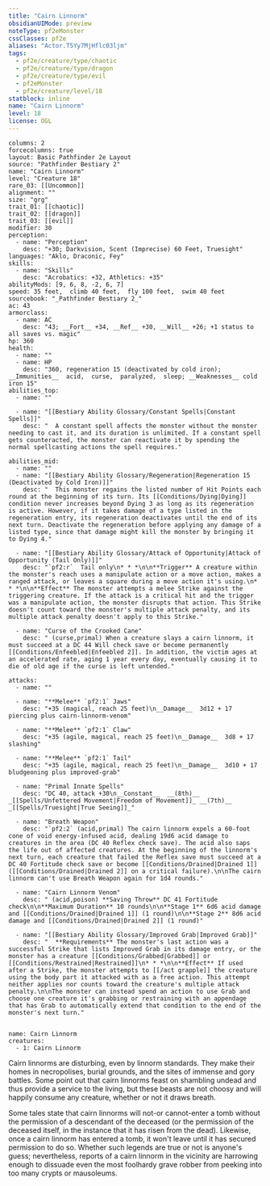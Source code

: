 ```yaml
---
title: "Cairn Linnorm"
obsidianUIMode: preview
noteType: pf2eMonster
cssClasses: pf2e
aliases: "Actor.T5Yy7MjHflc03ljm" 
tags:
  - pf2e/creature/type/chaotic
  - pf2e/creature/type/dragon
  - pf2e/creature/type/evil
  - pf2eMonster
  - pf2e/creature/level/18
statblock: inline
name: "Cairn Linnorm"
level: 18
license: OGL
---
```


```statblock
columns: 2
forcecolumns: true
layout: Basic Pathfinder 2e Layout
source: "Pathfinder Bestiary 2"
name: "Cairn Linnorm"
level: "Creature 18"
rare_03: [[Uncommon]]
alignment: ""
size: "grg"
trait_01: [[chaotic]]
trait_02: [[dragon]]
trait_03: [[evil]]
modifier: 30
perception:
  - name: "Perception"
    desc: "+30; Darkvision, Scent (Imprecise) 60 Feet, Truesight"
languages: "Aklo, Draconic, Fey"
skills:
  - name: "Skills"
    desc: "Acrobatics: +32, Athletics: +35"
abilityMods: [9, 6, 8, -2, 6, 7]
speed: 35 feet,  climb 40 feet,  fly 100 feet,  swim 40 feet
sourcebook: "_Pathfinder Bestiary 2_"
ac: 43
armorclass:
  - name: AC
    desc: "43; __Fort__ +34, __Ref__ +30, __Will__ +26; +1 status to all saves vs. magic"
hp: 360
health:
  - name: ""
  - name: HP
    desc: "360, regeneration 15 (deactivated by cold iron); __Immunities__  acid,  curse,  paralyzed,  sleep; __Weaknesses__ cold iron 15"
abilities_top:
  - name: ""

  - name: "[[Bestiary Ability Glossary/Constant Spells|Constant Spells]]"
    desc: "  A constant spell affects the monster without the monster needing to cast it, and its duration is unlimited. If a constant spell gets counteracted, the monster can reactivate it by spending the normal spellcasting actions the spell requires."

abilities_mid:
  - name: ""
  - name: "[[Bestiary Ability Glossary/Regeneration|Regeneration 15 (Deactivated by Cold Iron)]]"
    desc: "  This monster regains the listed number of Hit Points each round at the beginning of its turn. Its [[Conditions/Dying|Dying]] condition never increases beyond Dying 3 as long as its regeneration is active. However, if it takes damage of a type listed in the regeneration entry, its regeneration deactivates until the end of its next turn. Deactivate the regeneration before applying any damage of a listed type, since that damage might kill the monster by bringing it to Dying 4."

  - name: "[[Bestiary Ability Glossary/Attack of Opportunity|Attack of Opportunity (Tail Only)]]"
    desc: "`pf2:r`  Tail only\n* * *\n\n**Trigger** A creature within the monster's reach uses a manipulate action or a move action, makes a ranged attack, or leaves a square during a move action it's using.\n* * *\n\n**Effect** The monster attempts a melee Strike against the triggering creature. If the attack is a critical hit and the trigger was a manipulate action, the monster disrupts that action. This Strike doesn't count toward the monster's multiple attack penalty, and its multiple attack penalty doesn't apply to this Strike."

  - name: "Curse of the Crooked Cane"
    desc: " (curse,primal) When a creature slays a cairn linnorm, it must succeed at a DC 44 Will check save or become permanently [[Conditions/Enfeebled|Enfeebled 2]]. In addition, the victim ages at an accelerated rate, aging 1 year every day, eventually causing it to die of old age if the curse is left untended."

attacks:
  - name: ""

  - name: "**Melee** `pf2:1` Jaws"
    desc: "+35 (magical, reach 25 feet)\n__Damage__  3d12 + 17 piercing plus cairn-linnorm-venom"

  - name: "**Melee** `pf2:1` Claw"
    desc: "+35 (agile, magical, reach 25 feet)\n__Damage__  3d8 + 17 slashing"

  - name: "**Melee** `pf2:1` Tail"
    desc: "+35 (agile, magical, reach 25 feet)\n__Damage__  3d10 + 17 bludgeoning plus improved-grab"

  - name: "Primal Innate Spells"
    desc: "DC 40, attack +30\n__Constant__  __(8th)__ _[[Spells/Unfettered Movement|Freedom of Movement]]_ __(7th)__ _[[Spells/Truesight|True Seeing]]_"

  - name: "Breath Weapon"
    desc: "`pf2:2` (acid,primal) The cairn linnorm expels a 60-foot cone of void energy-infused acid, dealing 19d6 acid damage to creatures in the area (DC 40 Reflex check save). The acid also saps the life out of affected creatures. At the beginning of the linnorm's next turn, each creature that failed the Reflex save must succeed at a DC 40 Fortitude check save or become [[Conditions/Drained|Drained 1]] ([[Conditions/Drained|Drained 2]] on a critical failure).\n\nThe cairn linnorm can't use Breath Weapon again for 1d4 rounds."

  - name: "Cairn Linnorm Venom"
    desc: " (acid,poison) **Saving Throw** DC 41 Fortitude check\n\n**Maximum Duration** 10 rounds\n\n**Stage 1** 6d6 acid damage and [[Conditions/Drained|Drained 1]] (1 round)\n\n**Stage 2** 8d6 acid damage and [[Conditions/Drained|Drained 2]] (1 round)"

  - name: "[[Bestiary Ability Glossary/Improved Grab|Improved Grab]]"
    desc: "  **Requirements** The monster's last action was a successful Strike that lists Improved Grab in its damage entry, or the monster has a creature [[Conditions/Grabbed|Grabbed]] or [[Conditions/Restrained|Restrained]]\n* * *\n\n**Effect** If used after a Strike, the monster attempts to [[/act grapple]] the creature using the body part it attacked with as a free action. This attempt neither applies nor counts toward the creature's multiple attack penalty.\n\nThe monster can instead spend an action to use Grab and choose one creature it's grabbing or restraining with an appendage that has Grab to automatically extend that condition to the end of the monster's next turn."
 
```

```encounter-table
name: Cairn Linnorm
creatures:
  - 1: Cairn Linnorm
```



Cairn linnorms are disturbing, even by linnorm standards. They make their homes in necropolises, burial grounds, and the sites of immense and gory battles. Some point out that cairn linnorms feast on shambling undead and thus provide a service to the living, but these beasts are not choosy and will happily consume any creature, whether or not it draws breath.

Some tales state that cairn linnorms will not-or cannot-enter a tomb without the permission of a descendant of the deceased (or the permission of the deceased itself, in the instance that it has risen from the dead). Likewise, once a cairn linnorm has entered a tomb, it won't leave until it has secured permission to do so. Whether such legends are true or not is anyone's guess; nevertheless, reports of a cairn linnorm in the vicinity are harrowing enough to dissuade even the most foolhardy grave robber from peeking into too many crypts or mausoleums.
